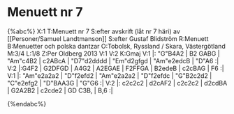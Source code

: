 # Menuett nr 7

{%abc%}
X:1
T:Menuett nr 7 
S:efter avskrift (låt nr 7 häri) av [[Personer/Samuel Landtmanson]] 
S:efter Gustaf Blidström
R:Menuett
B:Menuetter och polska dantzar
O:Tobolsk, Ryssland / Skara, Västergötland
M:3/4
L:1/8
Z:Per Oldberg 2013
V:1
V:2
K:Gmaj
V:1
|: "G"B4A2 | B2 GABG | "Am"c4B2 | c2ABcA | "D7"d2dddd | "Em"d2gfgd | "Am"e2edcB | "D"A6 :| 
V:2
|:G4F2 | G2DFGD | A4G2 | A2EGAE | F2FFGA | B2edeB | c2cBAG | F6 :| 
V:1
|: "Am"e2a2a2 | "D"f2efd2 | "Am"e2a2a2 | "D"f2efdc | "G"B2c2d2 | "C"e2efg2 | "D"BAA3G | "G"G6 :| 
V:2
|: c2c2c2 | d2cAF2 | c2c2c2 | d2cdBA | G2A2B2 | c2cde2 | GD C3B, | B,6 :| 

{%endabc%}
